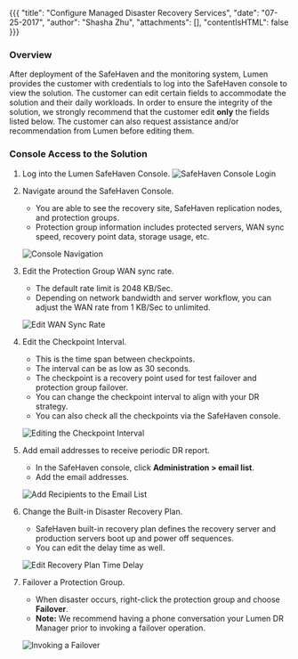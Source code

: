 {{{
  "title": "Configure Managed Disaster Recovery Services",
  "date": "07-25-2017",
  "author": "Shasha Zhu",
  "attachments": [],
  "contentIsHTML": false
}}}

### Overview
After deployment of the SafeHaven and the monitoring system, Lumen provides the customer with credentials to log into the SafeHaven console to view the solution. The customer can edit certain fields to accommodate the solution and their daily workloads. In order to ensure the integrity of the solution, we strongly recommend that the customer edit **only** the fields listed below. The customer can also request assistance and/or recommendation from Lumen before editing them.

### Console Access to the Solution
1. Log into the Lumen SafeHaven Console.
   ![SafeHaven Console Login](../images/drms-log-in-console.png)

2. Navigate around the SafeHaven Console.
   * You are able to see the recovery site, SafeHaven replication nodes, and protection groups.
   * Protection group information includes protected servers, WAN sync speed, recovery point data, storage usage, etc.

   ![Console Navigation](../images/drms-overview.png)

3. Edit the Protection Group WAN sync rate.
   * The default rate limit is 2048 KB/Sec.
   * Depending on network bandwidth and server workflow, you can adjust the WAN rate from 1 KB/Sec to unlimited.

   ![Edit WAN Sync Rate](../images/drms-edit-wan-sync-rate.png)

4. Edit the Checkpoint Interval.
   * This is the time span between checkpoints.
   * The interval can be as low as 30 seconds.
   * The checkpoint is a recovery point used for test failover and protection group failover.
   * You can change the checkpoint interval to align with your DR strategy.
   * You can also check all the checkpoints via the SafeHaven console.

   ![Editing the Checkpoint Interval](../images/drms-checkpoint-interval.png)

5. Add email addresses to receive periodic DR report.
   * In the SafeHaven console, click **Administration > email list**.
   * Add the email addresses.

   ![Add Recipients to the Email List](../images/drms-edit-email.png)

6. Change the Built-in Disaster Recovery Plan.
   * SafeHaven built-in recovery plan defines the recovery server and production servers boot up and power off sequences.
   * You can edit the delay time as well.

   ![Edit Recovery Plan Time Delay](../images/drms-recovery-plan.png)

7. Failover a Protection Group.
   * When disaster occurs, right-click the protection group and choose **Failover**.
   * **Note:** We recommend having a phone conversation your Lumen DR Manager prior to invoking a failover operation.

   ![Invoking a Failover](../images/drms-failover.png)
